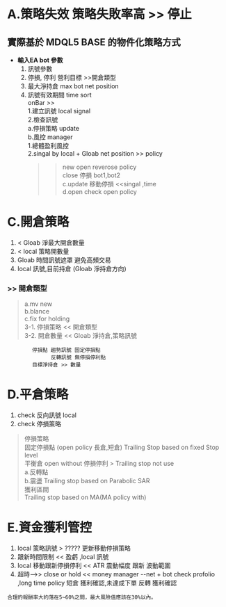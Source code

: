 # A.策略失效   策略失敗率高 >> 停止
 
## **實際基於 MDQL5 BASE 的物件化策略方式**
* **輸入EA bot 參數**
    1. 訊號參數 
    1. 停損, 停利 營利目標 >>開倉類型
    1. 最大淨持倉 max bot net position 
    1. 訊號有效期間 time sort  
onBar >>  
  1.建立訊號 local signal  
  2.檢查訊號   
    a.停損策略 update  
    b.風控 manager  
      1.總體盈利風控  
      2.singal by local + Gloab net position >> policy  
         >> new open reverose policy  
         >> close 停損 bot1,bot2  
    c.update    移動停損 <<singal ,time   
    d.open    check open policy  
 
# C.開倉策略
   1. < Gloab 淨最大開倉數量
   1. < local 策略開數量
   1. Gloab 時間訊號遮罩 避免高頻交易
   1. local 訊號,目前持倉 (Gloab 淨持倉方向) 
### >> 開倉類型   
>   a.mv new  
>   b.blance  
>   c.fix for holding  
       3-1. 停損策略    << 開倉類型  
       3-2. 開倉數量    << Gloab 淨持倉,策略訊號 
               
            停損點 趨勢訊號 固定停損點  
                  反轉訊號 無停損停利點  
            目標淨持倉 >> 數量  
                       
# D.平倉策略
   1. check 反向訊號  local 
   1. check 停損策略
            
>   停損策略  
>     固定停損點 (open policy 長倉,短倉) Trailing Stop based on fixed Stop level  
>     平衡倉     open without 停損停利   > Trailing stop not use  
>        a.反轉點  
>        b.震盪  Trailing stop based on Parabolic SAR  
>     獲利區間       
>                Trailing stop based on MA(MA policy with)  
               
# E.資金獲利管控
   1. local 策略訊號 > ????? 更新移動停損策略
   1. 跟新時間限制 << 盈虧 ,local 訊號
   1. local 移動跟新停損停利 << ATR 震動幅度 跟新 波動範圍
   1. 超時-->> close or hold
                << money manager --net + bot check profolio ,long time policy
                短倉 獲利確認,未達成下單
                反轉 獲利確認
                    
                 
            


       

    
    合理的報酬率大約落在5~60%之間，最大風險值應該在30%以內。
